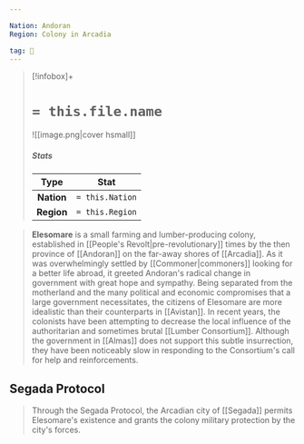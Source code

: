 ```yaml
---

Nation: Andoran
Region: Colony in Arcadia

tag: 🌃
---
```


> [!infobox]+
> #  `= this.file.name`
> ![[image.png|cover hsmall]]
> ##### Stats
> Type | Stat |
> :---:|:---:|
> **Nation** | `= this.Nation` |
> **Region** | `= this.Region` |



> **Elesomare** is a small farming and lumber-producing colony, established in [[People's Revolt|pre-revolutionary]] times by the then province of [[Andoran]] on the far-away shores of [[Arcadia]]. As it was overwhelmingly settled by [[Commoner|commoners]] looking for a better life abroad, it greeted Andoran's radical change in government with great hope and sympathy. Being separated from the motherland and the many political and economic compromises that a large government necessitates, the citizens of Elesomare are more idealistic than their counterparts in [[Avistan]]. In recent years, the colonists have been attempting to decrease the local influence of the authoritarian and sometimes brutal [[Lumber Consortium]]. Although the government in [[Almas]] does not support this subtle insurrection, they have been noticeably slow in responding to the Consortium's call for help and reinforcements.


## Segada Protocol

> Through the Segada Protocol, the Arcadian city of [[Segada]] permits Elesomare's existence and grants the colony military protection by the city's forces.







